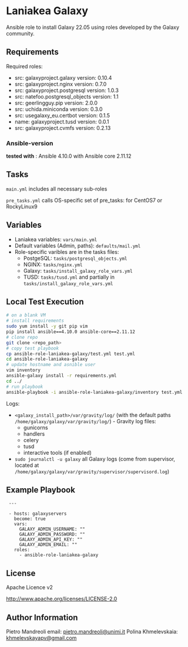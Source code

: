# Laniakea Galaxy

Ansible role to install Galaxy 22.05 using roles developed by the Galaxy community.

## Requirements

Required roles:

- src: galaxyproject.galaxy
  version: 0.10.4
- src: galaxyproject.nginx
  version: 0.7.0
- src: galaxyproject.postgresql
  version: 1.0.3
- src: natefoo.postgresql_objects
  version: 1.1
- src: geerlingguy.pip
  version: 2.0.0
- src: uchida.miniconda
  version: 0.3.0
- src: usegalaxy_eu.certbot
  version: 0.1.5
- name: galaxyproject.tusd
  version: 0.0.1
- src: galaxyproject.cvmfs
  version: 0.2.13

### Ansible-version

**tested with** : Ansible 4.10.0 with Ansible core 2.11.12

## Tasks
`main.yml` includes all necessary sub-roles

`pre_tasks.yml` calls OS-specific set of pre_tasks: for CentOS7 or RockyLinux9

## Variables
- Laniakea variables: `vars/main.yml`
- Default variables (Admin, paths): `defaults/mail.yml`
- Role-specific varibles are in the tasks files:
  - PostgeSQL: `tasks/postgresql_objects.yml`
  - NGINX: `tasks/nginx.yml`
  - Galaxy: `tasks/install_galaxy_role_vars.yml`
  - TUSD: `tasks/tusd.yml` and partially in `tasks/install_galaxy_role_vars.yml`

## Local Test Execution

```bash
# on a blank VM
# install requirements
sudo yum install -y git pip vim
pip install ansible==4.10.0 ansible-core==2.11.12
# clone repo
git clone <repo_path>
# copy test playbook
cp ansible-role-laniakea-galaxy/test.yml test.yml
cd ansible-role-laniakea-galaxy
# update hostname and asnible user
vim inventory
ansible-galaxy install -r requirements.yml
cd ../
# run playbook
ansible-playbook -i ansible-role-laniakea-galaxy/inventory test.yml
```

Logs:
  - `<galaxy_install_path>/var/gravity/log/` (with the default paths `/home/galaxy/galaxy/var/gravity/log/`) - Gravity log files:
    - gunicorns
    - handlers
    - celery
    - tusd
    - interactive tools (if enabled)
  - ```sudo journalctl -u galaxy``` all Galaxy logs (come from supervisor, located at `/home/galaxy/galaxy/var/gravity/supervisor/supervisord.log`)


## Example Playbook

     ---

     - hosts: galaxyservers
       become: true
       vars:
         GALAXY_ADMIN_USERNAME: ""
         GALAXY_ADMIN_PASSWORD: ""
         GALAXY_ADMIN_API_KEY: ""
         GALAXY_ADMIN_EMAIL: ""
       roles:
         - ansible-role-laniakea-galaxy

## License

Apache Licence v2

http://www.apache.org/licenses/LICENSE-2.0

## Author Information

Pietro Mandreoli email: pietro.mandreoli@unimi.it
Polina Khmelevskaia: khmelevskayapv@gmail.com 